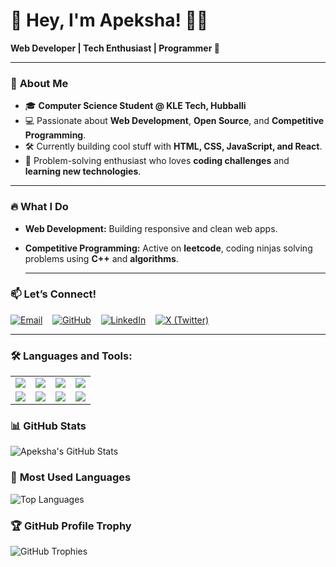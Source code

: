 
<!---
Apeksha200/Apeksha200 is a ✨ special ✨ repository because its `README.md` (this file) appears on your GitHub profile.
You can click the Preview link to take a look at your changes.
--->


# 🌟 **Hey, I'm Apeksha!** 👩‍💻  
**Web Developer | Tech Enthusiast | Programmer 🚀**

---

### 🌱 **About Me**  
- 🎓 **Computer Science Student @ KLE Tech, Hubballi**  
- 💻 Passionate about **Web Development**, **Open Source**, and **Competitive Programming**.  
- 🛠️ Currently building cool stuff with **HTML, CSS, JavaScript, and React**.  
- 🎯 Problem-solving enthusiast who loves **coding challenges** and **learning new technologies**.  

---

### 🔥 **What I Do**  
- **Web Development:** Building responsive and clean web apps.  
- **Competitive Programming:** Active on **leetcode**, coding ninjas solving problems using **C++** and **algorithms**.

  ---

### 📫 **Let’s Connect!**  
[![Email](https://img.shields.io/badge/Email-D14836?style=flat&logo=gmail&logoColor=white)](mailto:apeksha.bannigidad1109@gmail.com) &nbsp;&nbsp;
[![GitHub](https://img.shields.io/badge/GitHub-%23181717.svg?style=flat&logo=github&logoColor=white)](https://github.com/Apeksha200) &nbsp;&nbsp;
[![LinkedIn](https://img.shields.io/badge/LinkedIn-%230077B5.svg?style=flat&logo=linkedin&logoColor=white)](https://www.linkedin.com/in/apeksha-bannigidad-289a0726a/) &nbsp;&nbsp;
[![X (Twitter)](https://img.shields.io/badge/X-%231DA1F2.svg?style=flat&logo=twitter&logoColor=white)](https://x.com/home)


---
### 🛠️ **Languages and Tools:**  
<table>
  <tr>
    <td><img src="https://img.shields.io/badge/-C++-00599C?style=flat&logo=c%2B%2B&logoColor=white" /></td>
    <td><img src="https://img.shields.io/badge/-JavaScript-F7DF1E?style=flat&logo=javascript&logoColor=black" /></td>
    <td><img src="https://img.shields.io/badge/-React-61DAFB?style=flat&logo=react&logoColor=black" /></td>
    <td><img src="https://img.shields.io/badge/-Node.js-339933?style=flat&logo=node.js&logoColor=white" /></td>
  </tr>
  <tr>
    <td><img src="https://img.shields.io/badge/-VS%20Code-007ACC?style=flat&logo=visual-studio-code&logoColor=white" /></td>
    <td><img src="https://img.shields.io/badge/-Git-F05032?style=flat&logo=git&logoColor=white" /></td>
    <td><img src="https://img.shields.io/badge/-GitHub-181717?style=flat&logo=github&logoColor=white" /></td>
    <td><img src="https://img.shields.io/badge/-C-A8B9CC?style=flat&logo=c&logoColor=white" /></td>
  </tr>
</table>

### 📊 **GitHub Stats**
![Apeksha's GitHub Stats](https://github-readme-stats.vercel.app/api?username=Apeksha200&show_icons=true&theme=radical)

### 🚀 **Most Used Languages**
![Top Languages](https://github-readme-stats.vercel.app/api/top-langs/?username=Apeksha200&layout=compact&theme=radical)

### 🏆 **GitHub Profile Trophy**
![GitHub Trophies](https://github-profile-trophy.vercel.app/?username=Apeksha200&theme=radical&no-frame=true&margin-w=15)



